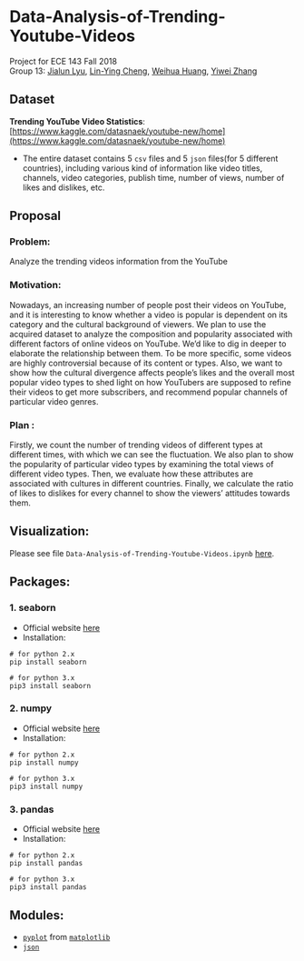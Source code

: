 # Data-Analysis-of-Trending-Youtube-Videos
Project for ECE 143 Fall 2018  
Group 13: [Jialun Lyu](https://github.com/pian13131), [Lin-Ying Cheng](https://github.com/lychengr3x), [Weihua Huang](https://github.com/andrewhuang51), [Yiwei Zhang](https://github.com/einiemand)

## Dataset
**Trending YouTube Video Statistics**: [https://www.kaggle.com/datasnaek/youtube-new/home](https://www.kaggle.com/datasnaek/youtube-new/home)
* The entire dataset contains 5 `csv` files and 5 `json` files(for 5 different countries), including various kind of information like video titles, channels, video categories, publish time, number of views, number of likes and dislikes, etc.

## Proposal
### Problem:
Analyze the trending videos information from the YouTube

### Motivation:
Nowadays, an increasing number of people post their videos on YouTube, and it is interesting to know whether a video is popular is dependent on its category and the cultural background of viewers. We plan to use the acquired dataset to analyze the composition and popularity associated with different factors of online videos on YouTube. We’d like to dig in deeper to elaborate the relationship between them. To be more specific, some videos are highly controversial because of its content or types. Also, we want to show how the cultural divergence affects people’s likes and the overall most popular video types to shed light on how YouTubers are supposed to refine their videos to get more subscribers, and recommend popular channels of particular video genres.

### Plan :
Firstly, we count the number of trending videos of different types at different times, with which we can see the fluctuation. We also plan to show the popularity of particular video types by examining the total views of different video types. Then, we evaluate how these attributes are associated with cultures in different countries. Finally, we calculate the ratio of likes to dislikes for every channel to show the viewers’ attitudes towards them.

## Visualization:
Please see file `Data-Analysis-of-Trending-Youtube-Videos.ipynb` [here](https://github.com/pian13131/Data-Analysis-for-Trending-Youtube-Videos/blob/master/src/Data-Analysis-of-Trending-Youtube-Videos.ipynb).


## Packages:
### 1. seaborn
* Official website [here](https://seaborn.pydata.org/examples/index.html)
* Installation:
```
# for python 2.x
pip install seaborn

# for python 3.x
pip3 install seaborn
```

### 2. numpy
* Official website [here](http://www.numpy.org/)
* Installation:
```
# for python 2.x
pip install numpy

# for python 3.x
pip3 install numpy
```

### 3. pandas
* Official website [here](https://pandas.pydata.org/)
* Installation:
```
# for python 2.x
pip install pandas

# for python 3.x
pip3 install pandas
```

## Modules:
* [`pyplot`](https://matplotlib.org/api/_as_gen/matplotlib.pyplot.plot.html) from [`matplotlib`](https://matplotlib.org/)
* [`json`](https://docs.python.org/3.6/library/json.html)